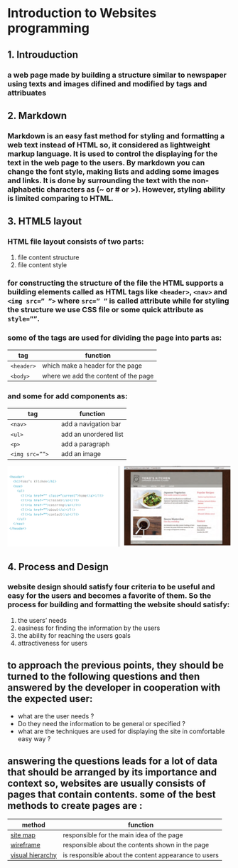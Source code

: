 # Introduction to Websites programming

## 1. Introuduction
### a web page made by building a structure similar to newspaper using texts and images difined and modified by tags and attribuates

## 2. Markdown
### Markdown is an easy fast method for styling and formatting a web text instead of HTML so, it considered as lightweight markup language. It is used to control the displaying for the text in the web page to the users. By markdown you can change the font style, making lists and adding some images and links. It is done by surrounding the text with the non-alphabetic characters as (~ or # or >). However, styling ability is limited comparing to HTML.

## 3. HTML5 layout
### HTML file layout consists of two parts:
   1. file content structure
   2. file content style
### for constructing the structure of the file the HTML supports a building elements called as HTML tags like `<header>`, `<nav>` and `<img src=” ”>`  where `src=” ”` is called attribute while for styling the structure we use CSS file or some quick attribute as `style=””`.
### some of the tags are used for dividing the page into parts as:

| tag        | function |
| ---------- | -------- |
| `<header>` | which make a header for the page |
| `<body>`   | where we add the content of the page |

### and some for add components as:

| tag              | function |
| ---------------- | -------- |
| `<nav> `         | add a navigation bar |
| `<ul> `          | add an unordered list |
| `<p>  `          | add a paragraph |
| `<img src=””>  ` | add an image |


![example](example.jpg)

## 4. Process and Design
### website design should satisfy four criteria to be useful and easy for the users and becomes a favorite of them. So the process for building and formatting the website should satisfy:
   1. the users’ needs
   2. easiness for finding the information by the users
   3. the ability for reaching the users goals
   4. attractiveness for users
## to approach the previous points, they should be turned to the following questions and then answered by the developer in cooperation with the expected user:
  - what are the user needs ?
  - Do they need the information to be general or specified ?
  - what are the techniques are used for displaying the site in comfortable easy way ?
## answering the questions leads for a lot of data that should be arranged by its importance and context so, websites are usually consists of pages that contain contents. some of the best methods to create pages are :

| method                                  | function |
| --------------------------------------- | -------- |
| [site map](sitemap.jpg)                 | responsible for the main idea of the page |
| [wireframe](wireframe.jpg)              | responsible about the contents shown in the page |
| [visual hierarchy](visualhierarchy.jpg) | is responsible about the content appearance to users |


